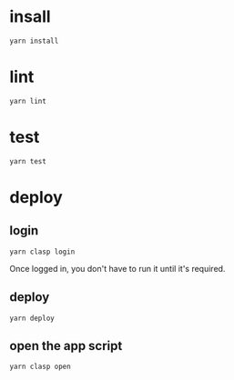 # insall

```
yarn install
```

# lint

```
yarn lint
```

# test

```
yarn test
```

# deploy

## login

```
yarn clasp login
```

Once logged in, you don't have to run it until it's required.

## deploy

```
yarn deploy
```

## open the app script

```
yarn clasp open
```
